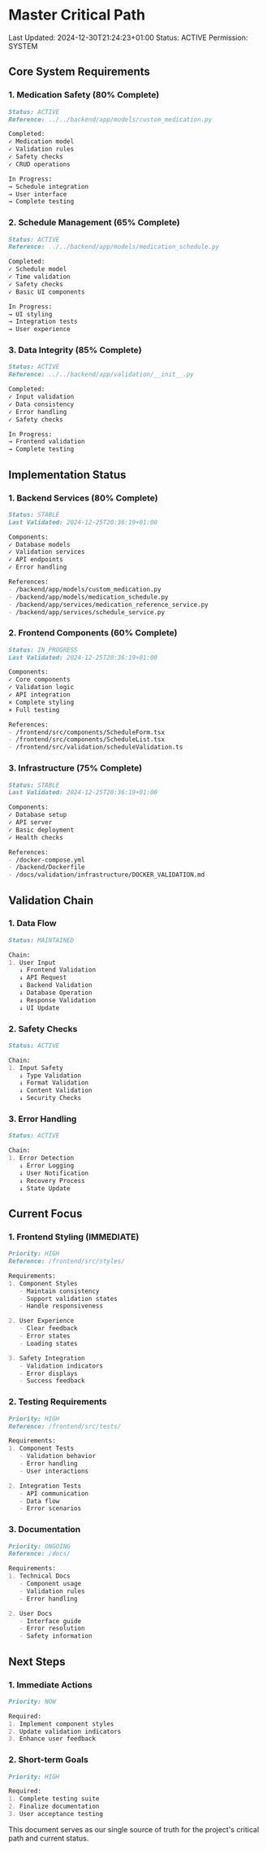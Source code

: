 # Master Critical Path
Last Updated: 2024-12-30T21:24:23+01:00
Status: ACTIVE
Permission: SYSTEM

## Core System Requirements

### 1. Medication Safety (80% Complete)
```markdown
Status: ACTIVE
Reference: ../../backend/app/models/custom_medication.py

Completed:
✓ Medication model
✓ Validation rules
✓ Safety checks
✓ CRUD operations

In Progress:
→ Schedule integration
→ User interface
→ Complete testing
```

### 2. Schedule Management (65% Complete)
```markdown
Status: ACTIVE
Reference: ../../backend/app/models/medication_schedule.py

Completed:
✓ Schedule model
✓ Time validation
✓ Safety checks
✓ Basic UI components

In Progress:
→ UI styling
→ Integration tests
→ User experience
```

### 3. Data Integrity (85% Complete)
```markdown
Status: ACTIVE
Reference: ../../backend/app/validation/__init__.py

Completed:
✓ Input validation
✓ Data consistency
✓ Error handling
✓ Safety checks

In Progress:
→ Frontend validation
→ Complete testing
```

## Implementation Status

### 1. Backend Services (80% Complete)
```markdown
Status: STABLE
Last Validated: 2024-12-25T20:36:19+01:00

Components:
✓ Database models
✓ Validation services
✓ API endpoints
✓ Error handling

References:
- /backend/app/models/custom_medication.py
- /backend/app/models/medication_schedule.py
- /backend/app/services/medication_reference_service.py
- /backend/app/services/schedule_service.py
```

### 2. Frontend Components (60% Complete)
```markdown
Status: IN_PROGRESS
Last Validated: 2024-12-25T20:36:19+01:00

Components:
✓ Core components
✓ Validation logic
✓ API integration
× Complete styling
× Full testing

References:
- /frontend/src/components/ScheduleForm.tsx
- /frontend/src/components/ScheduleList.tsx
- /frontend/src/validation/scheduleValidation.ts
```

### 3. Infrastructure (75% Complete)
```markdown
Status: STABLE
Last Validated: 2024-12-25T20:36:19+01:00

Components:
✓ Database setup
✓ API server
✓ Basic deployment
✓ Health checks

References:
- /docker-compose.yml
- /backend/Dockerfile
- /docs/validation/infrastructure/DOCKER_VALIDATION.md
```

## Validation Chain

### 1. Data Flow
```markdown
Status: MAINTAINED

Chain:
1. User Input
   ↓ Frontend Validation
   ↓ API Request
   ↓ Backend Validation
   ↓ Database Operation
   ↓ Response Validation
   ↓ UI Update
```

### 2. Safety Checks
```markdown
Status: ACTIVE

Chain:
1. Input Safety
   ↓ Type Validation
   ↓ Format Validation
   ↓ Content Validation
   ↓ Security Checks
```

### 3. Error Handling
```markdown
Status: ACTIVE

Chain:
1. Error Detection
   ↓ Error Logging
   ↓ User Notification
   ↓ Recovery Process
   ↓ State Update
```

## Current Focus

### 1. Frontend Styling (IMMEDIATE)
```markdown
Priority: HIGH
Reference: /frontend/src/styles/

Requirements:
1. Component Styles
   - Maintain consistency
   - Support validation states
   - Handle responsiveness

2. User Experience
   - Clear feedback
   - Error states
   - Loading states

3. Safety Integration
   - Validation indicators
   - Error displays
   - Success feedback
```

### 2. Testing Requirements
```markdown
Priority: HIGH
Reference: /frontend/src/tests/

Requirements:
1. Component Tests
   - Validation behavior
   - Error handling
   - User interactions

2. Integration Tests
   - API communication
   - Data flow
   - Error scenarios
```

### 3. Documentation
```markdown
Priority: ONGOING
Reference: /docs/

Requirements:
1. Technical Docs
   - Component usage
   - Validation rules
   - Error handling

2. User Docs
   - Interface guide
   - Error resolution
   - Safety information
```

## Next Steps

### 1. Immediate Actions
```markdown
Priority: NOW

Required:
1. Implement component styles
2. Update validation indicators
3. Enhance user feedback
```

### 2. Short-term Goals
```markdown
Priority: HIGH

Required:
1. Complete testing suite
2. Finalize documentation
3. User acceptance testing
```

This document serves as our single source of truth for the project's critical path and current status.
